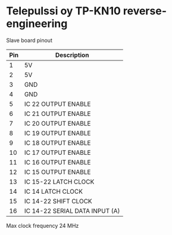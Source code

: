 # Telepulssi oy TP-KN10 reverse-engineering

Slave board pinout

Pin | Description
----|------------
 1  | 5V
 2  | 5V
 3  | GND
 4  | GND
 5  | IC 22 OUTPUT ENABLE
 6  | IC 21 OUTPUT ENABLE
 7  | IC 20 OUTPUT ENABLE
 8  | IC 19 OUTPUT ENABLE
 9  | IC 18 OUTPUT ENABLE
10  | IC 17 OUTPUT ENABLE
11  | IC 16 OUTPUT ENABLE
12  | IC 15 OUTPUT ENABLE
13  | IC 15-22 LATCH CLOCK
14  | IC 14 LATCH CLOCK
15  | IC 14-22 SHIFT CLOCK
16  | IC 14-22 SERIAL DATA INPUT (A)

Max clock frequency 24 MHz

